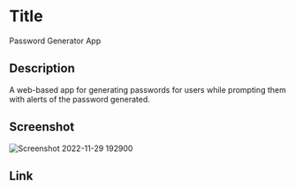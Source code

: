 # Title 

Password Generator App

## Description 

A web-based app for generating passwords for users while prompting them with alerts of the password generated. 

## Screenshot

![Screenshot 2022-11-29 192900](https://user-images.githubusercontent.com/114302485/204629809-d139df9c-0f40-488d-bd56-4936b47bc8da.jpg)

## Link 
